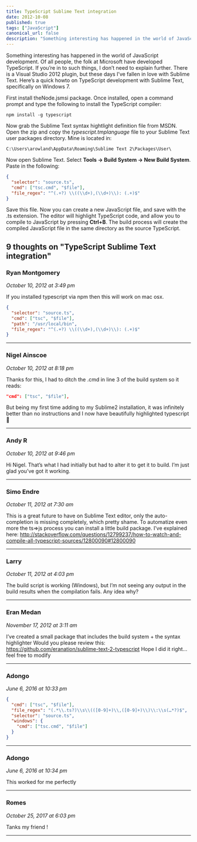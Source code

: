 ```yaml
---
title: TypeScript Sublime Text integration
date: 2012-10-08
published: true
tags: ["JavaScript"]
canonical_url: false
description: "Something interesting has happened in the world of JavaScript development. Of all people, the folk at Microsoft have developed TypeScript."
---
```


Something interesting has happened in the world of JavaScript development. Of all people, the folk at Microsoft have developed TypeScript. If you’re in to such things, I don’t need to explain further. There is a Visual Studio 2012 plugin, but these days I’ve fallen in love with Sublime Text. Here’s a quick howto on TypeScript development with Sublime Text, specifically on Windows 7.

First install theNode.jsmsi package. Once installed, open a command prompt and type the following to install the TypeScript compiler:

    npm install -g typescript

Now grab the Sublime Text syntax hightlight definition file from MSDN. Open the zip and copy the _typescript.tmplanguage_ file to your Sublime Text user packages directory. Mine is located in:

```
C:\Users\arowland\AppData\Roaming\Sublime Text 2\Packages\User\
```

Now open Sublime Text. Select **Tools -> Build System -> New Build System**. Paste in the following:

```json
{
  "selector": "source.ts",
  "cmd": ["tsc.cmd", "$file"],
  "file_regex": "^(.+?) \\((\\d+),(\\d+)\\): (.+)$"
}
```

Save this file. Now you can create a new JavaScript file, and save with the .ts extension. The editor will highlight TypeScript code, and allow you to compile to JavaScript by pressing **Ctrl+B**. The build process will create the compiled JavaScript file in the same directory as the source TypeScript.

## 9 thoughts on "TypeScript Sublime Text integration"

### Ryan Montgomery

_October 10, 2012 at 3:49 pm_

If you installed typescript via npm then this will work on mac osx.

```json
{
  "selector": "source.ts",
  "cmd": ["tsc", "$file"],
  "path": "/usr/local/bin",
  "file_regex": "^(.+?) \\((\\d+),(\\d+)\\): (.+)$"
}
```

---

### Nigel Ainscoe

_October 10, 2012 at 8:18 pm_

Thanks for this, I had to ditch the .cmd in line 3 of the build system so it reads:

```json
"cmd": ["tsc", "$file"],
```

But being my first time adding to my Sublime2 installation, it was infinitely better than no instructions and I now have beautifully highlighted typescript 🙂

---

### Andy R

_October 10, 2012 at 9:46 pm_

Hi Nigel. That’s what I had initially but had to alter it to get it to build. I’m just glad you’ve got it working.

---

### Simo Endre

_October 11, 2012 at 7:30 am_

This is a great future to have on Sublime Text editor, only the auto-completion is missing completely, which pretty shame. To automatize even more the ts=>js process you can install a little build package. I’ve explained here: http://stackoverflow.com/questions/12799237/how-to-watch-and-compile-all-typescript-sources/12800090#12800090

---

### Larry

_October 11, 2012 at 4:03 pm_

The build script is working (Windows), but I’m not seeing any output in the build results when the compilation fails. Any idea why?

---

### Eran Medan

_November 17, 2012 at 3:11 am_

I’ve created a small package that includes the build system + the syntax highlighter
Would you please review this: https://github.com/eranation/sublime-text-2-typescript
Hope I did it right... feel free to modify

---

### Adongo

_June 6, 2016 at 10:33 pm_

```json
{
  "cmd": ["tsc", "$file"],
  "file_regex": "(.*\\.ts?)\\s\\(([0-9]+)\\,([0-9]+)\\)\\:\\s(…*?)$",
  "selector": "source.ts",
  "windows": {
    "cmd": ["tsc.cmd", "$file"]
  }
}
```

---

### Adongo

_June 6, 2016 at 10:34 pm_

This worked for me perfectly

---

### Romes

_October 25, 2017 at 6:03 pm_

Tanks my friend !

---
